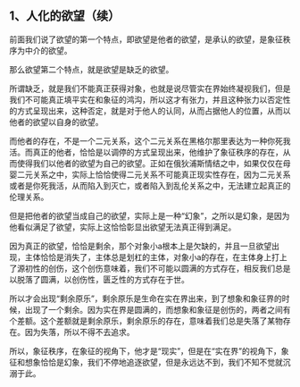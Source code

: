 <h2>1、人化的欲望（续）</h2><p data-pid="gXPmRLiK">前面我们说了欲望的第一个特点，即欲望是他者的欲望，是承认的欲望，是象征秩序为中介的欲望。</p><p data-pid="qvTqG9pc">那么欲望第二个特点，就是欲望是缺乏的欲望。</p><p data-pid="d0zB9fyA">所谓缺乏，就是我们不能真正获得对象，也就是说尽管实在界始终凝视我们，但是我们不可能真正填平实在和象征的鸿沟，所以这才有张力，并且这种张力以否定性的方式呈现出来，这种否定，就是对于他人的认同，从而占据他人的位置，从而以他者的欲望以自身的欲望。</p><p data-pid="t4d3x9e-">而他者的存在，不是一个二元关系，这个二元关系在黑格尔那里表达为一种你死我活。而真正的他者，恰恰是以调停的方式呈现出来，他维护了象征秩序的存在，从而使得我们以他者的欲望为自己的欲望。正如在俄狄浦斯情结之中，如果仅仅在母婴二元关系之中，实际上恰恰使得二元关系不可能真正现实性存在，因为二元关系或者是你死我活，从而陷入到灭亡，或者陷入到乱伦关系之中，无法建立起真正的伦理关系。</p><p data-pid="f5Qv9h1y">但是把他者的欲望当成自己的欲望，实际上是一种“幻象”，之所以是幻象，是因为他看似满足了欲望，实际上这恰恰彰显出欲望无法真正得到满足。</p><p data-pid="F0inkft8">因为真正的欲望，恰恰是剩余，那个对象小a根本上是欠缺的，并且一旦欲望出现，主体恰恰是消失了，主体总是划杠的主体，对象小a的存在，在主体身上打上了源初性的创伤，这个创伤意味着，我们不可能以圆满的方式存在，相反我们总是以脱落了圆满，以创伤性，匮乏性的方式存在于世。</p><p data-pid="wZ52ulgh">所以才会出现“剩余原乐”，剩余原乐是生命在实在界出来，到了想象和象征界的时候，出现了一个剩余。因为实在界是圆满的，而想象和象征是创伤的，两者之间有个差额。这个差额就是剩余原乐，剩余原乐的存在，意味着我们总是失落了某物存在。因为失落，所以不得不去追求。</p><p data-pid="Xf0OR3ew">所以，象征秩序，在象征的视角下，他才是“现实”，但是在“实在界”的视角下，象征和想象恰恰是幻象，我们不停地追逐欲望，但是永远达不到，我们不知不觉就沉溺于此。</p><p></p>
